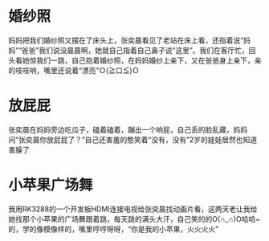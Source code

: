 # 婚纱照

妈妈把我们婚纱照又摆在了床头上，张奕晨看见了老站在床上看，还指着说“妈妈”“爸爸”我们说没晨晨啊，她就自己指着自己鼻子说“这里”。我们在客厅忙，回头看她惊我们一跳，自己抱着婚纱照，在妈妈婚纱上亲下，又在爸爸身上亲下，亲的吱吱响，嘴里还说着“漂亮”Ｏ(≧口≦)Ｏ

# 放屁屁

张奕晨在妈妈旁边吃瓜子，磕着磕着，蹦出一个响屁，自己丢的脸乱藏，妈妈问“张奕晨你放屁屁了？”自己还害羞的憨笑着“没有，没有”2岁的娃娃居然也知道害臊了

# 小苹果广场舞

我用RK3288的一个开发板HDMI连接电视给张奕晨找动画片看，这两天老让我给她找那个小苹果的广场舞跟着跳，每天跳的满头大汗，自己笑的的O(∩_∩)O哈哈~的，学的像模像样的，嘴里哼哼呀呀，“你是我的小苹果，火火火火”

